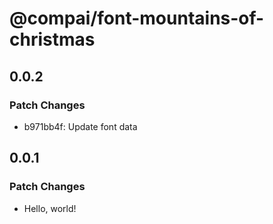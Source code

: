 # @compai/font-mountains-of-christmas

## 0.0.2

### Patch Changes

- b971bb4f: Update font data

## 0.0.1

### Patch Changes

- Hello, world!
